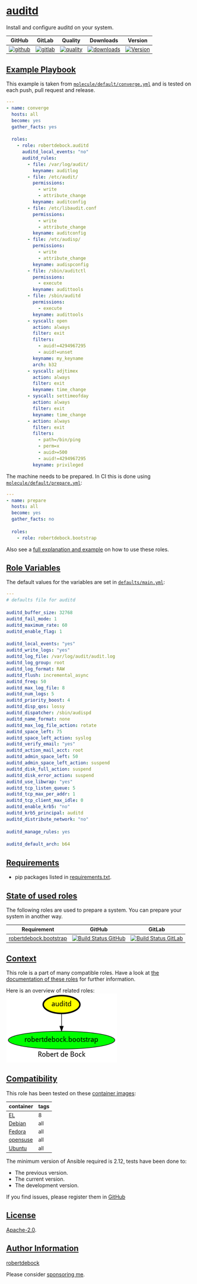 # [auditd](#auditd)

Install and configure auditd on your system.

|GitHub|GitLab|Quality|Downloads|Version|
|------|------|-------|---------|-------|
|[![github](https://github.com/robertdebock/ansible-role-auditd/workflows/Ansible%20Molecule/badge.svg)](https://github.com/robertdebock/ansible-role-auditd/actions)|[![gitlab](https://gitlab.com/robertdebock-iac/ansible-role-auditd/badges/master/pipeline.svg)](https://gitlab.com/robertdebock-iac/ansible-role-auditd)|[![quality](https://img.shields.io/ansible/quality/41359)](https://galaxy.ansible.com/robertdebock/auditd)|[![downloads](https://img.shields.io/ansible/role/d/41359)](https://galaxy.ansible.com/robertdebock/auditd)|[![Version](https://img.shields.io/github/release/robertdebock/ansible-role-auditd.svg)](https://github.com/robertdebock/ansible-role-auditd/releases/)|

## [Example Playbook](#example-playbook)

This example is taken from [`molecule/default/converge.yml`](https://github.com/robertdebock/ansible-role-auditd/blob/master/molecule/default/converge.yml) and is tested on each push, pull request and release.

```yaml
---
- name: converge
  hosts: all
  become: yes
  gather_facts: yes

  roles:
    - role: robertdebock.auditd
      auditd_local_events: "no"
      auditd_rules:
        - file: /var/log/audit/
          keyname: auditlog
        - file: /etc/audit/
          permissions:
            - write
            - attribute_change
          keyname: auditconfig
        - file: /etc/libaudit.conf
          permissions:
            - write
            - attribute_change
          keyname: auditconfig
        - file: /etc/audisp/
          permissions:
            - write
            - attribute_change
          keyname: audispconfig
        - file: /sbin/auditctl
          permissions:
            - execute
          keyname: audittools
        - file: /sbin/auditd
          permissions:
            - execute
          keyname: audittools
        - syscall: open
          action: always
          filter: exit
          filters:
            - auid!=4294967295
            - auid!=unset
          keyname: my_keyname
          arch: b32
        - syscall: adjtimex
          action: always
          filter: exit
          keyname: time_change
        - syscall: settimeofday
          action: always
          filter: exit
          keyname: time_change
        - action: always
          filter: exit
          filters:
            - path=/bin/ping
            - perm=x
            - auid>=500
            - auid!=4294967295
          keyname: privileged
```

The machine needs to be prepared. In CI this is done using [`molecule/default/prepare.yml`](https://github.com/robertdebock/ansible-role-auditd/blob/master/molecule/default/prepare.yml):

```yaml
---
- name: prepare
  hosts: all
  become: yes
  gather_facts: no

  roles:
    - role: robertdebock.bootstrap
```

Also see a [full explanation and example](https://robertdebock.nl/how-to-use-these-roles.html) on how to use these roles.

## [Role Variables](#role-variables)

The default values for the variables are set in [`defaults/main.yml`](https://github.com/robertdebock/ansible-role-auditd/blob/master/defaults/main.yml):

```yaml
---
# defaults file for auditd

auditd_buffer_size: 32768
auditd_fail_mode: 1
auditd_maximum_rate: 60
auditd_enable_flag: 1

auditd_local_events: "yes"
auditd_write_logs: "yes"
auditd_log_file: /var/log/audit/audit.log
auditd_log_group: root
auditd_log_format: RAW
auditd_flush: incremental_async
auditd_freq: 50
auditd_max_log_file: 8
auditd_num_logs: 5
auditd_priority_boost: 4
auditd_disp_qos: lossy
auditd_dispatcher: /sbin/audispd
auditd_name_format: none
auditd_max_log_file_action: rotate
auditd_space_left: 75
auditd_space_left_action: syslog
auditd_verify_email: "yes"
auditd_action_mail_acct: root
auditd_admin_space_left: 50
auditd_admin_space_left_action: suspend
auditd_disk_full_action: suspend
auditd_disk_error_action: suspend
auditd_use_libwrap: "yes"
auditd_tcp_listen_queue: 5
auditd_tcp_max_per_addr: 1
auditd_tcp_client_max_idle: 0
auditd_enable_krb5: "no"
auditd_krb5_principal: auditd
auditd_distribute_network: "no"

auditd_manage_rules: yes

auditd_default_arch: b64
```

## [Requirements](#requirements)

- pip packages listed in [requirements.txt](https://github.com/robertdebock/ansible-role-auditd/blob/master/requirements.txt).

## [State of used roles](#state-of-used-roles)

The following roles are used to prepare a system. You can prepare your system in another way.

| Requirement | GitHub | GitLab |
|-------------|--------|--------|
|[robertdebock.bootstrap](https://galaxy.ansible.com/robertdebock/bootstrap)|[![Build Status GitHub](https://github.com/robertdebock/ansible-role-bootstrap/workflows/Ansible%20Molecule/badge.svg)](https://github.com/robertdebock/ansible-role-bootstrap/actions)|[![Build Status GitLab](https://gitlab.com/robertdebock-iac/ansible-role-bootstrap/badges/master/pipeline.svg)](https://gitlab.com/robertdebock-iac/ansible-role-bootstrap)|

## [Context](#context)

This role is a part of many compatible roles. Have a look at [the documentation of these roles](https://robertdebock.nl/) for further information.

Here is an overview of related roles:
![dependencies](https://raw.githubusercontent.com/robertdebock/ansible-role-auditd/png/requirements.png "Dependencies")

## [Compatibility](#compatibility)

This role has been tested on these [container images](https://hub.docker.com/u/robertdebock):

|container|tags|
|---------|----|
|[EL](https://hub.docker.com/repository/docker/robertdebock/enterpriselinux/general)|8|
|[Debian](https://hub.docker.com/repository/docker/robertdebock/debian/general)|all|
|[Fedora](https://hub.docker.com/repository/docker/robertdebock/fedora/general)|all|
|[opensuse](https://hub.docker.com/repository/docker/robertdebock/opensuse/general)|all|
|[Ubuntu](https://hub.docker.com/repository/docker/robertdebock/ubuntu/general)|all|

The minimum version of Ansible required is 2.12, tests have been done to:

- The previous version.
- The current version.
- The development version.

If you find issues, please register them in [GitHub](https://github.com/robertdebock/ansible-role-auditd/issues)

## [License](#license)

[Apache-2.0](https://github.com/robertdebock/ansible-role-auditd/blob/master/LICENSE).

## [Author Information](#author-information)

[robertdebock](https://robertdebock.nl/)

Please consider [sponsoring me](https://github.com/sponsors/robertdebock).
